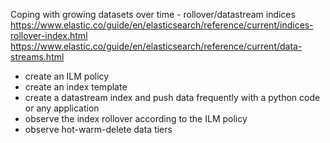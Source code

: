Coping with growing datasets over time - rollover/datastream indices
https://www.elastic.co/guide/en/elasticsearch/reference/current/indices-rollover-index.html
https://www.elastic.co/guide/en/elasticsearch/reference/current/data-streams.html

* create an ILM policy
* create an index template
* create a datastream index and push data frequently with a python code or any application
* observe the index rollover according to the ILM policy
* observe hot-warm-delete data tiers

